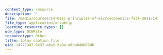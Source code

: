 ```yaml
---
content_type: resource
description: ''
file: /media/courses/14-01sc-principles-of-microeconomics-fall-2011/147713470437a0a23a3ae0bb848056d6_qRkAq_G_9cs.srt
file_type: application/x-subrip
learning_resource_types: []
ocw_type: OCWFile
resourcetype: Other
title: 3play caption file
uid: 14771347-0437-a0a2-3a3a-e0bb848056d6
---
```


